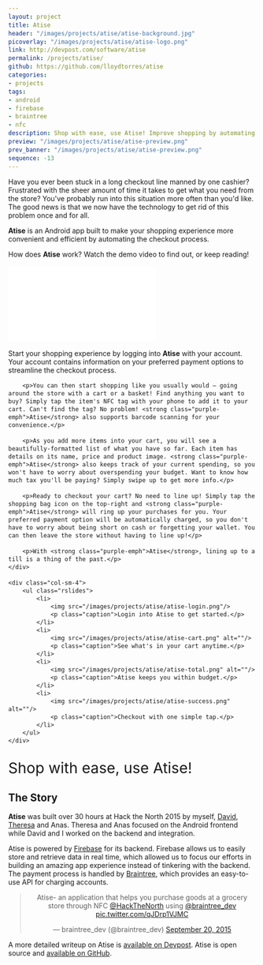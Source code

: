 ```yaml
---
layout: project
title: Atise
header: "/images/projects/atise/atise-background.jpg"
picoverlay: "/images/projects/atise/atise-logo.png"
link: http://devpost.com/software/atise
permalink: /projects/atise/
github: https://github.com/lloydtorres/atise
categories:
- projects
tags:
- android
- firebase
- braintree
- nfc
description: Shop with ease, use Atise! Improve shopping by automating the checkout process. Built at Hack the North 2015.
preview: "/images/projects/atise/atise-preview.png"
prev_banner: "/images/projects/atise/atise-preview.png"
sequence: -13
---
```


<p>Have you ever been stuck in a long checkout line manned by one cashier? Frustrated with the sheer amount of time it takes to get what you need from the store? You've probably run into this situation more often than you'd like. The good news is that we now have the technology to get rid of this problem once and for all.</p>

<p class="featuretext-md"><strong class="purple-emph">Atise</strong> is an Android app built to make your shopping experience more convenient and efficient by automating the checkout process.</p>

<p>How does <strong class="purple-emph">Atise</strong> work? Watch the demo video to find out, or keep reading!</p>

<div class="embed-responsive embed-responsive-16by9 col-center paddup" style="margin-top: 17px;">
    <iframe src="//www.youtube.com/embed/TrEDZ7HuKqI" frameborder="0" allowfullscreen></iframe>
</div>

<div class="row paddup">
    <div class="col-sm-8">
        <p>Start your shopping experience by logging into <strong class="purple-emph">Atise</strong> with your account. Your account contains information on your preferred payment options to streamline the checkout process.</p>

        <p>You can then start shopping like you usually would — going around the store with a cart or a basket! Find anything you want to buy? Simply tap the item's NFC tag with your phone to add it to your cart. Can't find the tag? No problem! <strong class="purple-emph">Atise</strong> also supports barcode scanning for your convenience.</p>

        <p>As you add more items into your cart, you will see a beautifully-formatted list of what you have so far. Each item has details on its name, price and product image. <strong class="purple-emph">Atise</strong> also keeps track of your current spending, so you won't have to worry about overspending your budget. Want to know how much tax you'll be paying? Simply swipe up to get more info.</p>

        <p>Ready to checkout your cart? No need to line up! Simply tap the shopping bag icon on the top-right and <strong class="purple-emph">Atise</strong> will ring up your purchases for you. Your preferred payment option will be automatically charged, so you don't have to worry about being short on cash or forgetting your wallet. You can then leave the store without having to line up!</p>

        <p>With <strong class="purple-emph">Atise</strong>, lining up to a till is a thing of the past.</p>
    </div>

    <div class="col-sm-4">
        <ul class="rslides">
            <li>
                <img src="/images/projects/atise/atise-login.png"/>
                <p class="caption">Login into Atise to get started.</p>
            </li>
            <li>
                <img src="/images/projects/atise/atise-cart.png" alt=""/>
                <p class="caption">See what's in your cart anytime.</p>
            </li>
            <li>
                <img src="/images/projects/atise/atise-total.png" alt=""/>
                <p class="caption">Atise keeps you within budget.</p>
            </li>
            <li>
                <img src="/images/projects/atise/atise-success.png" alt=""/>
                <p class="caption">Checkout with one simple tap.</p>
            </li>
        </ul>
    </div>
</div>

<div class="col-center paddup">
    <p class="purple-emph" style="font-size: 30px;">Shop with ease, use Atise!</p>
</div>

## The Story

<p><strong>Atise</strong> was built over 30 hours at Hack the North 2015 by myself, <a href="http://davidvuong.ca/">David</a>, <a href="https://twitter.com/TheresaDeCola">Theresa</a> and Anas. Theresa and Anas focused on the Android frontend while David and I worked on the backend and integration.</p>

<p>Atise is powered by <a href="https://www.firebase.com/">Firebase</a> for its backend. Firebase allows us to easily store and retrieve data in real time, which allowed us to focus our efforts in building an amazing app experience instead of tinkering with the backend. The payment process is handled by <a href="https://www.braintreepayments.com/">Braintree</a>, which provides an easy-to-use API for charging accounts.</p>

<div class="padaround">
    <blockquote class="twitter-tweet" lang="en" align="center"><p lang="en" dir="ltr">Atise- an application that helps you purchase goods at a grocery store through NFC <a href="https://twitter.com/HackTheNorth">@HackTheNorth</a> using <a href="https://twitter.com/braintree_dev">@braintree_dev</a> <a href="http://t.co/qJDrp1VJMC">pic.twitter.com/qJDrp1VJMC</a></p>&mdash; braintree_dev (@braintree_dev) <a href="https://twitter.com/braintree_dev/status/645627350634364928">September 20, 2015</a></blockquote>
</div>

<p>A more detailed writeup on Atise is <a href="http://devpost.com/software/atise">available on Devpost</a>. Atise is open source and <a href="https://github.com/davidxvuong/atise">available on GitHub</a>.</p>

<script>
$(function() {
    $(".rslides").responsiveSlides({timeout: 3500, maxwidth:200});
});
</script>

<script async src="//platform.twitter.com/widgets.js" charset="utf-8"></script>